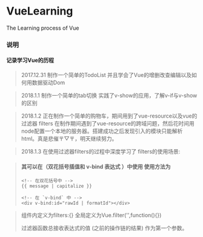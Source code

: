 # VueLearning
The Learning process of Vue

### 说明
#### 记录学习Vue的历程
> 2017.12.31 制作一个简单的TodoList 并且学会了Vue的增删改查编辑以及如何用数据驱动Dom

> 2018.1.1 制作一个简单的tab切换 实践了v-show的应用，了解v-if与v-show的区别

> 2018.1.2 正在制作一个简单的购物车，期间用到了vue-resource以及vue的过滤器 filters 在制作期间遇到了vue-resource的跨域问题，然后花时间用node配置一个本地的服务器。搭建成功之后发现引入的模块只能解析html。真是悲催〒▽〒，明天继续努力。

>2018.1.3 在使用过滤器filters的过程中深度学习了 filters的使用场景:



>#### 其可以在（**双花括号插值和 v-bind 表达式** ）中使用  使用方法为
>
>```
><!-- 在双花括号中 -->
>{{ message | capitalize }}
>
><!-- 在 `v-bind` 中 -->
><div v-bind:id="rawId | formatId"></div>
>```

> 组件内定义为filters:{}  全局定义为Vue.filter('',function(){})
>
> 过滤器函数总接收表达式的值 (之前的操作链的结果) 作为第一个参数。